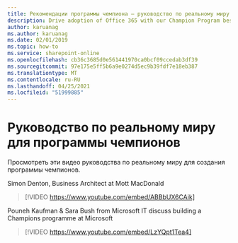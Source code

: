 ```yaml
---
title: Рекомендации программы чемпиона — руководство по реальному миру
description: Drive adoption of Office 365 with our Champion Program best practices
author: karuanag
ms.author: karuanag
ms.date: 02/01/2019
ms.topic: how-to
ms.service: sharepoint-online
ms.openlocfilehash: cb36c3685d0e561441970ca0bcf09ccedab3df39
ms.sourcegitcommit: 97e175e5ff5b6a9e0274d5ec9b39fdf7e18eb387
ms.translationtype: MT
ms.contentlocale: ru-RU
ms.lasthandoff: 04/25/2021
ms.locfileid: "51999885"
---
```

# <a name="real-world-guidance-for-your-champions-program"></a>Руководство по реальному миру для программы чемпионов

Просмотреть эти видео руководства по реальному миру для создания программы чемпионов.  

Simon Denton, Business Architect at Mott MacDonald

> [!VIDEO https://www.youtube.com/embed/ABBbUX6CAik]

Pouneh Kaufman & Sara Bush from Microsoft IT discuss building a Champions programme at Microsoft

> [!VIDEO https://www.youtube.com/embed/LzYQpt1Tea4]
